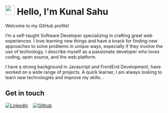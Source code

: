 <h1><img src="https://media.giphy.com/media/hvRJCLFzcasrR4ia7z/giphy.gif" width="30px">
Hello, I'm Kunal Sahu</h1>
<p>Welcome to my GitHub profile!</p><p>
  I’m a self-taught Software Developer specializing in crafting great web experiences. I love learning new things and have a knack for finding new approaches to solve problems in unique ways, especially if they involve the use of technology. I describe myself as a passionate developer who loves coding, open source, and the web platform.
</p>
<p>I have a strong background in Javascript and FrontEnd Development, have worked on a wide range of projects. A quick learner, I am always looking to learn new technologies and improve my skills.
.</p>

## Get in touch

<p><a href="https://www.linkedin.com/in/kunalsahuv/" target="_blank"><img alt="LinkedIn" src="https://img.shields.io/badge/LinkedIn-%230077B5.svg?&style=for-the-badge&logo=LinkedIn&logoColor=white"/></a>&nbsp;&nbsp;&nbsp;&nbsp;<a href="https://github.com/kunalsahuv" target="_blank"><img alt="Github" src="https://img.shields.io/badge/Github-%2312100E.svg?&style=for-the-badge&logo=Github&logoColor=white"/></a>
</p><br/>

<!-- trigger backend on profile visit -->
<img src="https://projects.akshayrathi.com/static-content/image/counter.svg" width="10px">
